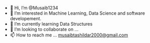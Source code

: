 - 👋 Hi, I’m @Musaib1234
- 👀 I’m interested in Machine Learning, Data Science and software developement.
- 🌱 I’m currently learning Data Structures
- 💞️ I’m looking to collaborate on ...
- 📫 How to reach me ... musaibtashildar2000@gmail.com

<!---
Musaib1234/Musaib1234 is a ✨ special ✨ repository because its `README.md` (this file) appears on your GitHub profile.
You can click the Preview link to take a look at your changes.
--->
